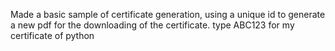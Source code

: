 Made a basic sample of certificate generation, using a unique id to generate a new pdf for the downloading of the certificate.
type ABC123 for my certificate of python
